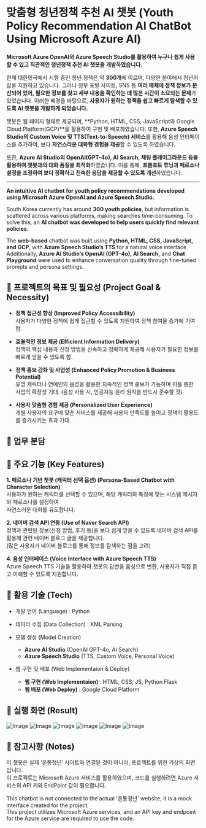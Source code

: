 # 맞춤형 청년정책 추천 AI 챗봇  (Youth Policy Recommendation AI ChatBot Using Microsoft Azure AI)

**Microsoft Azure OpenAI와 Azure Speech Studio를 활용하여 누구나 쉽게 사용할 수 있고 직관적인 청년정책 추천 AI 챗봇을 개발하였습니다.**

현재 대한민국에서 시행 중인 청년 정책은 약 **300개**에 이르며, 다양한 분야에서 청년의 삶을 지원하고 있습니다. 그러나 정부 포털 사이트, SNS 등 **여러 매체에 정책 정보가 분산되어 있어, 필요한 정보를 찾고 세부 내용을 확인하는 데 많은 시간이 소요되는 문제**가 있었습니다. 이러한 배경을 바탕으로, **사용자가 원하는 정책을 쉽고 빠르게 탐색할 수 있도록 AI 챗봇을 개발하게 되었습니다.**

챗봇은 웹 페이지 형태로 제공되며, **Python, HTML, CSS, JavaScript와 Google Cloud Platform(GCP)**을 활용하여 구현 및 배포하였습니다. 또한, **Azure Speech Studio의 Custom Voice 및 TTS(Text-to-Speech) 서비스**를 활용해 음성 인터페이스를 추가하여, 보다 **자연스러운 대화형 경험을 제공**할 수 있도록 하였습니다.

또한, **Azure AI Studio의 OpenAI(GPT-4o), AI Search, 채팅 플레이그라운드 등을 활용하여 챗봇과의 대화 품질을 최적화**하였습니다. 이를 통해, **프롬프트 튜닝과 페르소나 설정을 조정하여 보다 정확하고 친숙한 응답을 제공할 수 있도록 개선**하였습니다.    


----



**An intuitive AI chatbot for youth policy recommendations developed using Microsoft Azure OpenAI and Azure Speech Studio.**  

South Korea currently has around **300 youth policies**, but information is scattered across various platforms, making searches time-consuming. To solve this, an **AI chatbot was developed to help users quickly find relevant policies**.  

The **web-based** chatbot was built using **Python, HTML, CSS, JavaScript, and GCP**, with **Azure Speech Studio’s TTS** for a natural voice interface. Additionally, **Azure AI Studio’s OpenAI (GPT-4o), AI Search,** and **Chat Playground** were used to enhance conversation quality through fine-tuned prompts and persona settings.  




## :pushpin: 프로젝트의 목표 및 필요성 (Project Goal & Necessity)
* **정책 접근성 향상 (Improved Policy Accessibility)**  
사용자가 다양한 정책에 쉽게 접근할 수 있도록 지원하여 정책 참여율 증가에 기여함.  

* **효율적인 정보 제공 (Efficient Information Delivery)**  
정책의 핵심 내용과 신청 방법을 신속하고 정확하게 제공해 사용자가 필요한 정보를 빠르게 얻을 수 있도록 함.   

* **정책 홍보 강화 및 사업성 (Enhanced Policy Promotion & Business Potential)**   
유명 캐릭터나 연예인의 음성을 활용한 지속적인 정책 홍보가 가능하며 이를 통한 사업의 확장성 기대. (음성 사용 시, 인공지능 윤리 원칙을 반드시 준수할 것)  

* **사용자 맞춤형 경험 제공 (Personalized User Experience)**  
개별 사용자의 요구에 맞춘 서비스를 제공해 사용자 만족도를 높이고 정책의 활용도를 증가시키는 효과 기대.



## :pushpin: 업무 분담 





## :pushpin: 주요 기능 (Key Features)
**1. 페르소나 기반 챗봇 (캐릭터 선택 옵션) (Persona-Based Chatbot with Character Selection)**  
	사용자가 원하는 캐릭터를 선택할 수 있으며, 해당 캐릭터의 특징에 맞는 시스템 메시지와 페르소나를 설정하여  
 	자연스러운 대화를 유도합니다.

**2. 네이버 검색 API 연동 (Use of Naver Search API)**  
	정책과 관련된 정보(신청 방법, 후기 등)을 보다 쉽게 얻을 수 있도록 네이버 검색 API를 활용해 관련 네이버 블로그 글을 제공합니다.  
 	(많은 사용자가 네이버 블로그를 통해 정보를 탐색하는 점을 고려)

**4. 음성 인터페이스 (Voice Interface with Azure Speech TTS)**  
	Azure Speech TTS 기술을 활용하여 챗봇의 답변을 음성으로 변환, 사용자가 직접 듣고 이해할 수 있도록 지원합니다.  





## :pushpin: 활용 기술 (Tech)
* 개발 언어 (Language) : Python  
* 데이터 수집 (Data Collection) : XML Parsing  

* 모델 생성 (Model Creation)    
   * **Azure AI Studio** (OpenAI GPT-4o, AI Search)   
   * **Azure Speech Studio** (TTS, Custom Voice, Personal Voice)   

* 웹 구현 및 배포 (Web Implementaion & Deploy)  
   * **웹 구현 (Web Implementaion)** : HTML, CSS, JS, Python Flask  
   * **웹 배포 (Web Deploy)** : Google Cloud Platform  


## :pushpin: 실행 화면 (Result)
![Image](https://github.com/user-attachments/assets/cc05b1cb-3c08-4cab-ac54-764ac6b59df5)
![Image](https://github.com/user-attachments/assets/d348d7ff-c663-48c4-9d45-3a481ecab202)
![Image](https://github.com/user-attachments/assets/f18a6f3a-a583-4a0e-8b0b-2564c40ff3dc)
![Image](https://github.com/user-attachments/assets/c40e5500-ce39-4baf-8590-60150424e9d2)
![Image](https://github.com/user-attachments/assets/caaaf82f-0a24-43bd-b73c-f222dcb18cb2)
![Image](https://github.com/user-attachments/assets/7c5c0927-f76e-4957-bbd6-ff11bae8257d)

## :pushpin: 참고사항 (Notes)
  이 챗봇은 실제 ‘온통청년’ 사이트와 연결된 것이 아니라, 프로젝트를 위한 가상의 화면입니다.  
  이 프로젝트는 Microsoft Azure 서비스를 활용하였으며, 코드를 실행하려면 Azure 서비스의 API 키와 EndPoint 값이 필요합니다.
  
  This chatbot is not connected to the actual '온통청년' website; it is a mock interface created for the project.  
  This project utilizes Microsoft Azure services, and an API key and endpoint for the Azure service are required to use the code.
